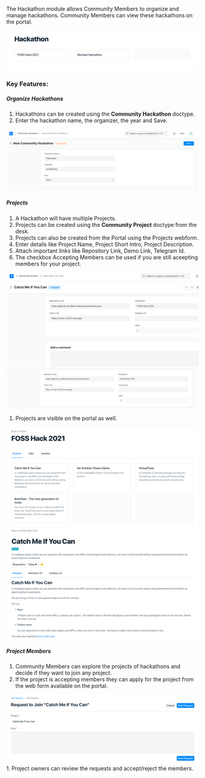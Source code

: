 The Hackathon module allows Community Members to organize and manage hackathons. Community Members can view these hackathons on the portal.

<img class="screenshot" src="/community/hackathon/images/hackathons-portal.png">

### Key Features:

##### Organize Hackathons

1. Hackathons can be created using the **Community Hackathon** doctype.
1. Enter the hackathon name, the organizer, the year and Save.

<img class="screenshot" src="/community/hackathon/images/community-hackathon.png">

##### Projects

1. A Hackathon will have multiple Projects.
1. Projects can be created using the **Community Project** doctype from the desk.
1. Projects can also be created from the Portal using the Projects webform.
1. Enter details like Project Name, Project Short Intro, Project Description.
1. Attach important links like Repository Link, Demo Link, Telegram Id.
1. The checkbox Accepting Members can be used if you are still aceepting members for your project.

<img class="screenshot" src="/community/hackathon/images/project-1.png">
<img class="screenshot" src="/community/hackathon/images/project-2.png">

1. Projects are visible on the portal as well.
<img class="screenshot" src="/community/hackathon/images/project-portal.png">
<img class="screenshot" src="/community/hackathon/images/project-details.png">

##### Project Members

1. Community Members can explore the projects of hackathons and decide if they want to join any project.
1. If the project is accepting members they can apply for the project from the web form available on the portal.
<img class="screenshot" src="/community/hackathon/images/project-join-request.png">
1. Project owners can review the requests and accept/reject the members.

